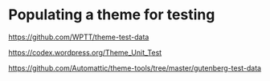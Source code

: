 # Populating a theme for testing

<https://github.com/WPTT/theme-test-data>

<https://codex.wordpress.org/Theme_Unit_Test>

<https://github.com/Automattic/theme-tools/tree/master/gutenberg-test-data>
